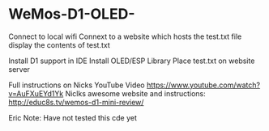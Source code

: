# WeMos-D1-OLED-

Connect to local wifi
Connext to a website which hosts the test.txt file
display the contents of test.txt

Install D1 support in IDE
Install OLED/ESP Library
Place test.txt on website server

Full instructions on Nicks YouTube Video https://www.youtube.com/watch?v=AuFXuEYd1Yk
Niclks awesome website and instructions: http://educ8s.tv/wemos-d1-mini-review/

Eric Note: Have not tested this cde yet
